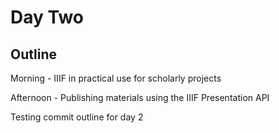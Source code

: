 # Day Two

## Outline
Morning - IIIF in practical use for scholarly projects

Afternoon - Publishing materials using the IIIF Presentation API

 
Testing commit outline for day 2
